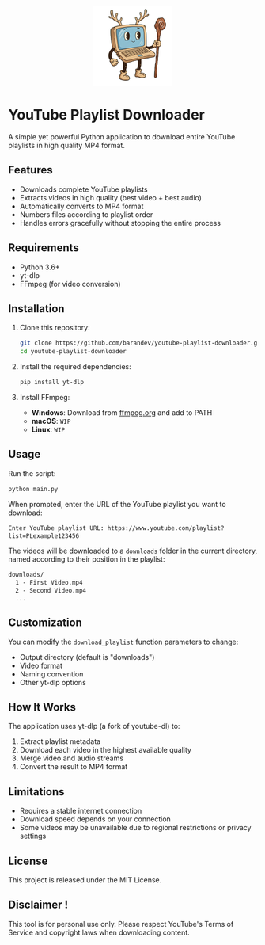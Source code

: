 <p align="center">
  <img src="docs/images/icon.png" alt="Youtube Playlist Downloader Logo" width="160"/>
</p>

# YouTube Playlist Downloader

A simple yet powerful Python application to download entire YouTube playlists in high quality MP4 format.

## Features

- Downloads complete YouTube playlists
- Extracts videos in high quality (best video + best audio)
- Automatically converts to MP4 format
- Numbers files according to playlist order
- Handles errors gracefully without stopping the entire process

## Requirements

- Python 3.6+
- yt-dlp
- FFmpeg (for video conversion)

## Installation

1. Clone this repository:
    ```bash
    git clone https://github.com/barandev/youtube-playlist-downloader.git
    cd youtube-playlist-downloader
    ```

2. Install the required dependencies:
    ```bash
    pip install yt-dlp
    ```

3. Install FFmpeg:
    - **Windows**: Download from [ffmpeg.org](https://ffmpeg.org/download.html) and add to PATH
    - **macOS**: `WIP`
    - **Linux**: `WIP`
  
## Usage

Run the script:
```bash
python main.py
```

When prompted, enter the URL of the YouTube playlist you want to download:
```
Enter YouTube playlist URL: https://www.youtube.com/playlist?list=PLexample123456
```

The videos will be downloaded to a `downloads` folder in the current directory, named according to their position in the playlist:
```
downloads/
  1 - First Video.mp4
  2 - Second Video.mp4
  ...
```

## Customization

You can modify the `download_playlist` function parameters to change:

- Output directory (default is "downloads")
- Video format
- Naming convention
- Other yt-dlp options

## How It Works

The application uses yt-dlp (a fork of youtube-dl) to:

1. Extract playlist metadata
2. Download each video in the highest available quality
3. Merge video and audio streams
4. Convert the result to MP4 format

## Limitations

- Requires a stable internet connection
- Download speed depends on your connection
- Some videos may be unavailable due to regional restrictions or privacy settings

## License

This project is released under the MIT License.

## Disclaimer !

This tool is for personal use only. Please respect YouTube's Terms of Service and copyright laws when downloading content.